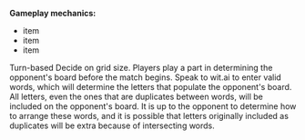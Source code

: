 **Gameplay mechanics:**
- item
- item
- item


Turn-based
Decide on grid size.
Players play a part in determining the opponent's board before the match begins.
Speak to wit.ai to enter valid words, which will determine the letters that populate the opponent's board. All letters, even the ones that are duplicates between words, will be included on the opponent's board. It is up to the opponent to determine how to arrange these words, and it is possible that letters originally included as duplicates will be extra because of intersecting words.
